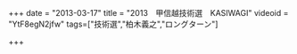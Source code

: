 +++
date = "2013-03-17"
title = "2013　甲信越技術選　KASIWAGI"
videoid = "YtF8egN2jfw"
tags=["技術選","柏木義之","ロングターン"]

+++
